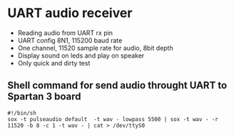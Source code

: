 # UART audio receiver
* Reading audio from UART rx pin
* UART config 8N1, 115200 baud rate
* One channel, 11520 sample rate for audio, 8bit depth
* Display sound on leds and play on speaker
* Only quick and dirty test

## Shell command for send audio throught UART to Spartan 3 board
```
#!/bin/sh
sox -t pulseaudio default  -t wav - lowpass 5500 | sox -t wav - -r 11520 -b 8 -c 1 -t wav - | cat > /dev/ttyS0
```
